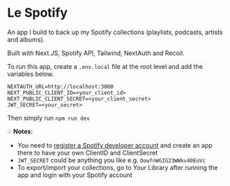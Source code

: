 # Le Spotify

An app I build to back up my Spotify collections (playlists, podcasts, artists and albums).

Built with Next.JS, Spotify API, Tailwind, NextAuth and Recoil.

To run this app, create a `.env.local` file at the root level and add the variables below.

```
NEXTAUTH_URL=http://localhost:3000
NEXT_PUBLIC_CLIENT_ID=<your_client_id>
NEXT_PUBLIC_CLIENT_SECRET=<your_client_secret>
JWT_SECRET=<your_secret>
```

Then simply run `npm run dev`

💡 **Notes**:
* You need to [register a Spotify developer account](https://developer.spotify.com/documentation/web-api/quick-start/) 
and create an app there to have your own ClientID and ClientSecret
* `JWT_SECRET` could be anything you like e.g. `OowfnWGIG23WWkv40EoVc`
* To export/import your collections, go to Your Library after running the app and login with your Spotify account